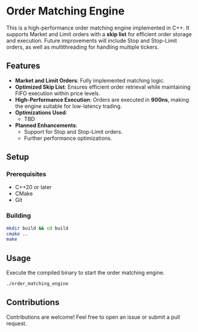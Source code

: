 # Order Matching Engine

This is a high-performance order matching engine implemented in C++. It supports Market and Limit orders with a **skip list** for efficient order storage and execution. Future improvements will include Stop and Stop-Limit orders, as well as multithreading for handling multiple tickers.

## Features
- **Market and Limit Orders**: Fully implemented matching logic.
- **Optimized Skip List**: Ensures efficient order retrieval while maintaining FIFO execution within price levels.
- **High-Performance Execution**: Orders are executed in **900ns**, making the engine suitable for low-latency trading.
- **Optimizations Used**:
  - TBD
- **Planned Enhancements**:
  - Support for Stop and Stop-Limit orders.
  - Further performance optimizations.

## Setup
### Prerequisites
- C++20 or later
- CMake
- Git

### Building
```sh
mkdir build && cd build
cmake ..
make
```

## Usage
Execute the compiled binary to start the order matching engine.
```sh
./order_matching_engine
```

## Contributions
Contributions are welcome! Feel free to open an issue or submit a pull request.
